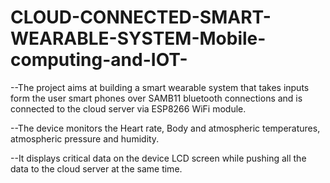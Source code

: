 # CLOUD-CONNECTED-SMART-WEARABLE-SYSTEM-Mobile-computing-and-IOT-

--The project aims at building a smart wearable system that takes inputs form the user smart phones over SAMB11 bluetooth connections and is connected to the cloud server via ESP8266 WiFi module.

--The device monitors the Heart rate, Body and atmospheric temperatures, atmospheric pressure and humidity. 
 
--It displays critical data on the device LCD  screen while pushing all the data to the cloud server at the same time. 
